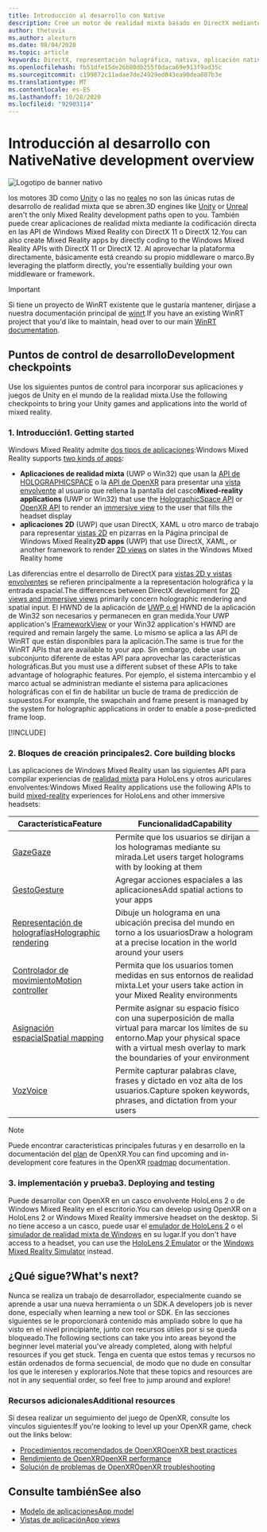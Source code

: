 ```yaml
---
title: Introducción al desarrollo con Native
description: Cree un motor de realidad mixta basado en DirectX mediante las API de realidad mixta de Windows directamente.
author: thetuvix
ms.author: alexturn
ms.date: 08/04/2020
ms.topic: article
keywords: DirectX, representación holográfica, nativa, aplicación nativa, WinRT, aplicación WinRT, API de plataforma, motor personalizado, middleware
ms.openlocfilehash: fb51dfe15de26b80db255f0daca69e913f9ad35c
ms.sourcegitcommit: c199872c11adae7de24929ed043ea90dea087b3e
ms.translationtype: MT
ms.contentlocale: es-ES
ms.lasthandoff: 10/28/2020
ms.locfileid: "92903114"
---
```

# <a name="native-development-overview"></a><span data-ttu-id="3fa65-104">Introducción al desarrollo con Native</span><span class="sxs-lookup"><span data-stu-id="3fa65-104">Native development overview</span></span>

![Logotipo de banner nativo](../images/native_logo_banner.png)

<span data-ttu-id="3fa65-106">los motores 3D como [Unity](../unity/unity-development-overview.md) o las no [reales](../unreal/unreal-development-overview.md) no son las únicas rutas de desarrollo de realidad mixta que se abren.</span><span class="sxs-lookup"><span data-stu-id="3fa65-106">3D engines like [Unity](../unity/unity-development-overview.md) or [Unreal](../unreal/unreal-development-overview.md) aren't the only Mixed Reality development paths open to you.</span></span> <span data-ttu-id="3fa65-107">También puede crear aplicaciones de realidad mixta mediante la codificación directa en las API de Windows Mixed Reality con DirectX 11 o DirectX 12.</span><span class="sxs-lookup"><span data-stu-id="3fa65-107">You can also create Mixed Reality apps by directly coding to the Windows Mixed Reality APIs with DirectX 11 or DirectX 12.</span></span> <span data-ttu-id="3fa65-108">Al aprovechar la plataforma directamente, básicamente está creando su propio middleware o marco.</span><span class="sxs-lookup"><span data-stu-id="3fa65-108">By leveraging the platform directly, you're essentially building your own middleware or framework.</span></span> 

> [!IMPORTANT]
> <span data-ttu-id="3fa65-109">Si tiene un proyecto de WinRT existente que le gustaría mantener, diríjase a nuestra documentación principal de [winrt](creating-a-holographic-directx-project.md).</span><span class="sxs-lookup"><span data-stu-id="3fa65-109">If you have an existing WinRT project that you'd like to maintain, head over to our main [WinRT documentation](creating-a-holographic-directx-project.md).</span></span> 

## <a name="development-checkpoints"></a><span data-ttu-id="3fa65-110">Puntos de control de desarrollo</span><span class="sxs-lookup"><span data-stu-id="3fa65-110">Development checkpoints</span></span>

<span data-ttu-id="3fa65-111">Use los siguientes puntos de control para incorporar sus aplicaciones y juegos de Unity en el mundo de la realidad mixta.</span><span class="sxs-lookup"><span data-stu-id="3fa65-111">Use the following checkpoints to bring your Unity games and applications into the world of mixed reality.</span></span>

### <a name="1-getting-started"></a><span data-ttu-id="3fa65-112">1. Introducción</span><span class="sxs-lookup"><span data-stu-id="3fa65-112">1. Getting started</span></span>

<span data-ttu-id="3fa65-113">Windows Mixed Reality admite [dos tipos de aplicaciones](../../design/app-views.md):</span><span class="sxs-lookup"><span data-stu-id="3fa65-113">Windows Mixed Reality supports [two kinds of apps](../../design/app-views.md):</span></span>
* <span data-ttu-id="3fa65-114">**Aplicaciones de realidad mixta** (UWP o Win32) que usan la [API de HOLOGRAPHICSPACE](getting-a-holographicspace.md) o la [API de OpenXR](openxr.md) para presentar una [vista envolvente](../../design/app-views.md) al usuario que rellena la pantalla del casco</span><span class="sxs-lookup"><span data-stu-id="3fa65-114">**Mixed-reality applications** (UWP or Win32) that use the [HolographicSpace API](getting-a-holographicspace.md) or [OpenXR API](openxr.md) to render an [immersive view](../../design/app-views.md) to the user that fills the headset display</span></span>
* <span data-ttu-id="3fa65-115">**aplicaciones 2D** (UWP) que usan DirectX, XAML u otro marco de trabajo para representar [vistas 2D](../../design/app-views.md#2d-views) en pizarras en la Página principal de Windows Mixed Reality</span><span class="sxs-lookup"><span data-stu-id="3fa65-115">**2D apps** (UWP) that use DirectX, XAML, or another framework to render [2D views](../../design/app-views.md#2d-views) on slates in the Windows Mixed Reality home</span></span>

<span data-ttu-id="3fa65-116">Las diferencias entre el desarrollo de DirectX para [vistas 2D y vistas envolventes](../../design/app-views.md) se refieren principalmente a la representación holográfica y la entrada espacial.</span><span class="sxs-lookup"><span data-stu-id="3fa65-116">The differences between DirectX development for [2D views and immersive views](../../design/app-views.md) primarily concern holographic rendering and spatial input.</span></span> <span data-ttu-id="3fa65-117">El HWND de la aplicación de [UWP o el](https://msdn.microsoft.com/library/windows/apps/windows.applicationmodel.core.iframeworkview.aspx) HWND de la aplicación de Win32 son necesarios y permanecen en gran medida.</span><span class="sxs-lookup"><span data-stu-id="3fa65-117">Your UWP application's [IFrameworkView](https://msdn.microsoft.com/library/windows/apps/windows.applicationmodel.core.iframeworkview.aspx) or your Win32 application's HWND are required and remain largely the same.</span></span> <span data-ttu-id="3fa65-118">Lo mismo se aplica a las API de WinRT que están disponibles para la aplicación.</span><span class="sxs-lookup"><span data-stu-id="3fa65-118">The same is true for the WinRT APIs that are available to your app.</span></span> <span data-ttu-id="3fa65-119">Sin embargo, debe usar un subconjunto diferente de estas API para aprovechar las características holográficas.</span><span class="sxs-lookup"><span data-stu-id="3fa65-119">But you must use a different subset of these APIs to take advantage of holographic features.</span></span> <span data-ttu-id="3fa65-120">Por ejemplo, el sistema intercambio y el marco actual se administran mediante el sistema para aplicaciones holográficas con el fin de habilitar un bucle de trama de predicción de supuestos.</span><span class="sxs-lookup"><span data-stu-id="3fa65-120">For example, the swapchain and frame present is managed by the system for holographic applications in order to enable a pose-predicted frame loop.</span></span>

[!INCLUDE[](../includes/native-getting-started.md)]

### <a name="2-core-building-blocks"></a><span data-ttu-id="3fa65-121">2. Bloques de creación principales</span><span class="sxs-lookup"><span data-stu-id="3fa65-121">2. Core building blocks</span></span>

<span data-ttu-id="3fa65-122">Las aplicaciones de Windows Mixed Reality usan las siguientes API para compilar experiencias de [realidad mixta](../../discover/mixed-reality.md) para HoloLens y otros auriculares envolventes:</span><span class="sxs-lookup"><span data-stu-id="3fa65-122">Windows Mixed Reality applications use the following APIs to build [mixed-reality](../../discover/mixed-reality.md) experiences for HoloLens and other immersive headsets:</span></span>

|  <span data-ttu-id="3fa65-123">Característica</span><span class="sxs-lookup"><span data-stu-id="3fa65-123">Feature</span></span>  |  <span data-ttu-id="3fa65-124">Funcionalidad</span><span class="sxs-lookup"><span data-stu-id="3fa65-124">Capability</span></span>  |
| --- | --- |
| [<span data-ttu-id="3fa65-125">Gaze</span><span class="sxs-lookup"><span data-stu-id="3fa65-125">Gaze</span></span>](../../design/gaze-and-commit.md) | <span data-ttu-id="3fa65-126">Permite que los usuarios se dirijan a los hologramas mediante su mirada.</span><span class="sxs-lookup"><span data-stu-id="3fa65-126">Let users target holograms with by looking at them</span></span> |
| [<span data-ttu-id="3fa65-127">Gesto</span><span class="sxs-lookup"><span data-stu-id="3fa65-127">Gesture</span></span>](../../design/gaze-and-commit.md#composite-gestures) | <span data-ttu-id="3fa65-128">Agregar acciones espaciales a las aplicaciones</span><span class="sxs-lookup"><span data-stu-id="3fa65-128">Add spatial actions to your apps</span></span> |
| [<span data-ttu-id="3fa65-129">Representación de holografías</span><span class="sxs-lookup"><span data-stu-id="3fa65-129">Holographic rendering</span></span>](../platform-capabilities-and-apis/rendering.md) | <span data-ttu-id="3fa65-130">Dibuje un holograma en una ubicación precisa del mundo en torno a los usuarios</span><span class="sxs-lookup"><span data-stu-id="3fa65-130">Draw a hologram at a precise location in the world around your users</span></span> |
| [<span data-ttu-id="3fa65-131">Controlador de movimiento</span><span class="sxs-lookup"><span data-stu-id="3fa65-131">Motion controller</span></span>](../../design/motion-controllers.md) | <span data-ttu-id="3fa65-132">Permita que los usuarios tomen medidas en sus entornos de realidad mixta.</span><span class="sxs-lookup"><span data-stu-id="3fa65-132">Let your users take action in your Mixed Reality environments</span></span> |
| [<span data-ttu-id="3fa65-133">Asignación espacial</span><span class="sxs-lookup"><span data-stu-id="3fa65-133">Spatial mapping</span></span>](../../design/spatial-mapping.md) | <span data-ttu-id="3fa65-134">Permite asignar su espacio físico con una superposición de malla virtual para marcar los límites de su entorno.</span><span class="sxs-lookup"><span data-stu-id="3fa65-134">Map your physical space with a virtual mesh overlay to mark the boundaries of your environment</span></span> |
| [<span data-ttu-id="3fa65-135">Voz</span><span class="sxs-lookup"><span data-stu-id="3fa65-135">Voice</span></span>](../../design/voice-input.md) | <span data-ttu-id="3fa65-136">Permite capturar palabras clave, frases y dictado en voz alta de los usuarios.</span><span class="sxs-lookup"><span data-stu-id="3fa65-136">Capture spoken keywords, phrases, and dictation from your users</span></span> |
 
> [!NOTE]
> <span data-ttu-id="3fa65-137">Puede encontrar características principales futuras y en desarrollo en la documentación del [plan](openxr.md#roadmap) de OpenXR.</span><span class="sxs-lookup"><span data-stu-id="3fa65-137">You can find upcoming and in-development core features in the OpenXR [roadmap](openxr.md#roadmap) documentation.</span></span>

### <a name="3-deploying-and-testing"></a><span data-ttu-id="3fa65-138">3. implementación y prueba</span><span class="sxs-lookup"><span data-stu-id="3fa65-138">3. Deploying and testing</span></span>

<span data-ttu-id="3fa65-139">Puede desarrollar con OpenXR en un casco envolvente HoloLens 2 o de Windows Mixed Reality en el escritorio.</span><span class="sxs-lookup"><span data-stu-id="3fa65-139">You can develop using OpenXR on a HoloLens 2 or Windows Mixed Reality immersive headset on the desktop.</span></span>  <span data-ttu-id="3fa65-140">Si no tiene acceso a un casco, puede usar el [emulador de HoloLens 2](../platform-capabilities-and-apis/using-the-hololens-emulator.md) o el [simulador de realidad mixta de Windows](../platform-capabilities-and-apis/using-the-windows-mixed-reality-simulator.md) en su lugar.</span><span class="sxs-lookup"><span data-stu-id="3fa65-140">If you don't have access to a headset, you can use the [HoloLens 2 Emulator](../platform-capabilities-and-apis/using-the-hololens-emulator.md) or the [Windows Mixed Reality Simulator](../platform-capabilities-and-apis/using-the-windows-mixed-reality-simulator.md) instead.</span></span>

## <a name="whats-next"></a><span data-ttu-id="3fa65-141">¿Qué sigue?</span><span class="sxs-lookup"><span data-stu-id="3fa65-141">What's next?</span></span>

<span data-ttu-id="3fa65-142">Nunca se realiza un trabajo de desarrollador, especialmente cuando se aprende a usar una nueva herramienta o un SDK.</span><span class="sxs-lookup"><span data-stu-id="3fa65-142">A developers job is never done, especially when learning a new tool or SDK.</span></span> <span data-ttu-id="3fa65-143">En las secciones siguientes se le proporcionará contenido más ampliado sobre lo que ha visto en el nivel principiante, junto con recursos útiles por si se queda bloqueado.</span><span class="sxs-lookup"><span data-stu-id="3fa65-143">The following sections can take you into areas beyond the beginner level material you've already completed, along with helpful resources if you get stuck.</span></span> <span data-ttu-id="3fa65-144">Tenga en cuenta que estos temas y recursos no están ordenados de forma secuencial, de modo que no dude en consultar los que le interesen y explorarlos.</span><span class="sxs-lookup"><span data-stu-id="3fa65-144">Note that these topics and resources are not in any sequential order, so feel free to jump around and explore!</span></span>

### <a name="additional-resources"></a><span data-ttu-id="3fa65-145">Recursos adicionales</span><span class="sxs-lookup"><span data-stu-id="3fa65-145">Additional resources</span></span>

<span data-ttu-id="3fa65-146">Si desea realizar un seguimiento del juego de OpenXR, consulte los vínculos siguientes:</span><span class="sxs-lookup"><span data-stu-id="3fa65-146">If you're looking to level up your OpenXR game, check out the links below:</span></span>

* [<span data-ttu-id="3fa65-147">Procedimientos recomendados de OpenXR</span><span class="sxs-lookup"><span data-stu-id="3fa65-147">OpenXR best practices</span></span>](openxr-best-practices.md)
* [<span data-ttu-id="3fa65-148">Rendimiento de OpenXR</span><span class="sxs-lookup"><span data-stu-id="3fa65-148">OpenXR performance</span></span>](openxr-performance.md)
* [<span data-ttu-id="3fa65-149">Solución de problemas de OpenXR</span><span class="sxs-lookup"><span data-stu-id="3fa65-149">OpenXR troubleshooting</span></span>](openxr-troubleshooting.md)

## <a name="see-also"></a><span data-ttu-id="3fa65-150">Consulte también</span><span class="sxs-lookup"><span data-stu-id="3fa65-150">See also</span></span>
* [<span data-ttu-id="3fa65-151">Modelo de aplicaciones</span><span class="sxs-lookup"><span data-stu-id="3fa65-151">App model</span></span>](../../design/app-model.md)
* [<span data-ttu-id="3fa65-152">Vistas de aplicación</span><span class="sxs-lookup"><span data-stu-id="3fa65-152">App views</span></span>](../../design/app-views.md)
